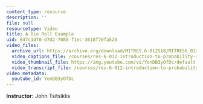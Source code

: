 ```yaml
---
content_type: resource
description: ''
file: null
resourcetype: Video
title: A Die Roll Example
uid: 847c1d70-d7d2-7088-f1ec-3618f70fa520
video_files:
  archive_url: https://archive.org/download/MITRES.6-012S18/MITRES6_012S18_L02-03_300k.mp4
  video_captions_file: /courses/res-6-012-introduction-to-probability-spring-2018/305660086f1c51a99516e2596252945e_YenDB3yOfDc.vtt
  video_thumbnail_file: https://img.youtube.com/vi/YenDB3yOfDc/default.jpg
  video_transcript_file: /courses/res-6-012-introduction-to-probability-spring-2018/735dd8ef6cb0eeb3e84d750f9df3d3d3_YenDB3yOfDc.pdf
video_metadata:
  youtube_id: YenDB3yOfDc
---
```


**Instructor:** John Tsitsiklis